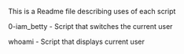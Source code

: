 This is a Readme file describing uses of each script

0-iam_betty - Script that switches the current user

whoami - Script that displays current user
